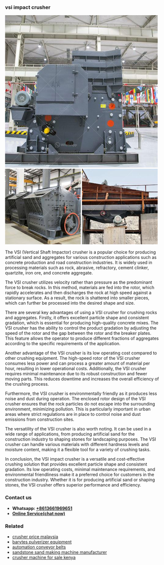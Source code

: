 <h3>vsi impact crusher</h3><img src='1702952814.jpg' alt=''><p>The VSI (Vertical Shaft Impactor) crusher is a popular choice for producing artificial sand and aggregates for various construction applications such as concrete production and road construction industries. It is widely used in processing materials such as rock, abrasive, refractory, cement clinker, quartzite, iron ore, and concrete aggregate.</p><p>The VSI crusher utilizes velocity rather than pressure as the predominant force to break rocks. In this method, materials are fed into the rotor, which rapidly accelerates and then discharges the rock at high speed against a stationary surface. As a result, the rock is shattered into smaller pieces, which can further be processed into the desired shape and size.</p><p>There are several key advantages of using a VSI crusher for crushing rocks and aggregates. Firstly, it offers excellent particle shape and consistent gradation, which is essential for producing high-quality concrete mixes. The VSI crusher has the ability to control the product gradation by adjusting the speed of the rotor and the gap between the rotor and the breaker plates. This feature allows the operator to produce different fractions of aggregates according to the specific requirements of the application.</p><p>Another advantage of the VSI crusher is its low operating cost compared to other crushing equipment. The high-speed rotor of the VSI crusher consumes less power and can process a greater amount of material per hour, resulting in lower operational costs. Additionally, the VSI crusher requires minimal maintenance due to its robust construction and fewer moving parts. This reduces downtime and increases the overall efficiency of the crushing process.</p><p>Furthermore, the VSI crusher is environmentally friendly as it produces less noise and dust during operation. The enclosed rotor design of the VSI crusher ensures that the rock particles do not escape into the surrounding environment, minimizing pollution. This is particularly important in urban areas where strict regulations are in place to control noise and dust emissions from construction sites.</p><p>The versatility of the VSI crusher is also worth noting. It can be used in a wide range of applications, from producing artificial sand for the construction industry to shaping stones for landscaping purposes. The VSI crusher can handle various materials with different hardness levels and moisture content, making it a flexible tool for a variety of crushing tasks.</p><p>In conclusion, the VSI impact crusher is a versatile and cost-effective crushing solution that provides excellent particle shape and consistent gradation. Its low operating costs, minimal maintenance requirements, and environmental friendliness make it a preferred choice for customers in the construction industry. Whether it is for producing artificial sand or shaping stones, the VSI crusher offers superior performance and efficiency.</p><h3>Contact us</h3><ul><li><strong>Whatsapp:&nbsp;<a href="https://wa.me/8613661969651">+8613661969651</a></strong></li><li><a href="https://swt.shibang-china.com/?git&amp;zhl&amp;vsi impact crusher"><strong>Online Service(chat now)</strong></a></li></ul><h3>Related</h3><ul><li><a href='crusher price malaysia.md'>crusher price malaysia</a></li><li><a href='barytes pulverizer equipment.md'>barytes pulverizer equipment</a></li><li><a href='automation conveyor belts.md'>automation conveyor belts</a></li><li><a href='sandstone sand making machine manufacturer.md'>sandstone sand making machine manufacturer</a></li><li><a href='crusher machine for sale kenya.md'>crusher machine for sale kenya</a></li></ul>